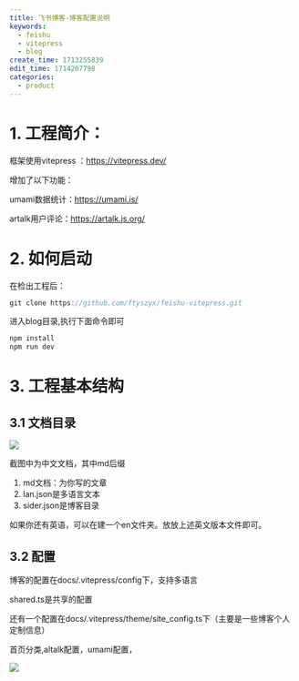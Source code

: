 ```yaml
---
title: 飞书博客-博客配置说明
keywords:
  - feishu
  - vitepress
  - blog
create_time: 1713255839
edit_time: 1714207798
categories:
  - product
---
```



# 1. 工程简介：

框架使用vitepress ：https://vitepress.dev/

增加了以下功能：

umami数据统计：https://umami.is/

artalk用户评论：https://artalk.js.org/

# 2. 如何启动

在检出工程后：

```ts
git clone https://github.com/ftyszyx/feishu-vitepress.git
```

 进入blog目录,执行下面命令即可

```ts
npm install
npm run dev
```

# 3. 工程基本结构

## 3.1 文档目录

<img src="/assets/Vu8Eb0WYaoJYDBxZm5HcLlPlnCf.png" src-width="280" class="markdown-img m-auto" src-height="395" align="center"/>

截图中为中文文档，其中md后缀

1. md文档：为你写的文章
2. lan.json是多语言文本
3. sider.json是博客目录

如果你还有英语，可以在建一个en文件夹。放放上述英文版本文件即可。

## 3.2 配置

博客的配置在docs/.vitepress/config下，支持多语言

shared.ts是共享的配置

还有一个配置在docs/.vitepress/theme/site_config.ts下（主要是一些博客个人定制信息）

首页分类,altalk配置，umami配置，

<img src="/assets/VpfcbJL9Gozw57xVKHkcfkI1n0b.png" src-width="512" class="markdown-img m-auto" src-height="412" align="center"/>

